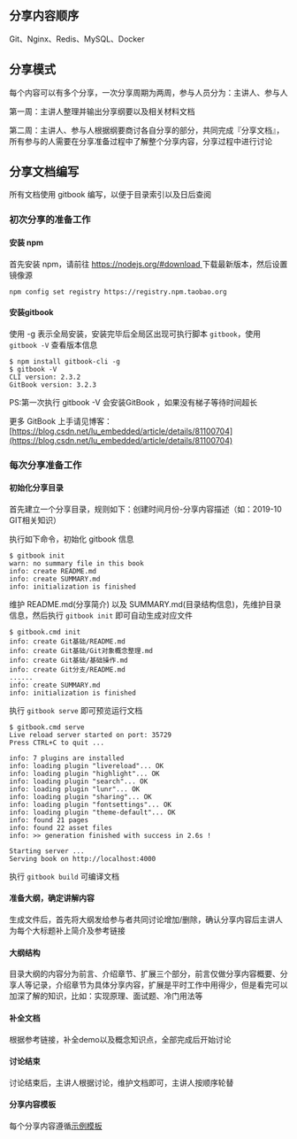 ## 分享内容顺序

Git、Nginx、Redis、MySQL、Docker

## 分享模式

每个内容可以有多个分享，一次分享周期为两周，参与人员分为：主讲人、参与人

第一周：主讲人整理并输出分享纲要以及相关材料文档

第二周：主讲人、参与人根据纲要商讨各自分享的部分，共同完成『分享文档』，所有参与的人需要在分享准备过程中了解整个分享内容，分享过程中进行讨论

## 分享文档编写

所有文档使用 gitbook 编写，以便于目录索引以及日后查阅

### 初次分享的准备工作

#### 安装 npm

首先安装 npm，请前往 [https://nodejs.org/#download ](https://nodejs.org/#download ) 下载最新版本，然后设置镜像源

```shell
npm config set registry https://registry.npm.taobao.org
```

#### 安装gitbook

使用 -g 表示全局安装，安装完毕后全局区出现可执行脚本 `gitbook`，使用 `gitbook -V` 查看版本信息

```shell
$ npm install gitbook-cli -g
$ gitbook -V
CLI version: 2.3.2
GitBook version: 3.2.3
```

PS:第一次执行 gitbook -V 会安装GitBook ，如果没有梯子等待时间超长

更多 GitBook 上手请见博客：[https://blog.csdn.net/lu_embedded/article/details/81100704](https://blog.csdn.net/lu_embedded/article/details/81100704)

### 每次分享准备工作

#### 初始化分享目录

首先建立一个分享目录，规则如下：创建时间月份-分享内容描述（如：2019-10 GIT相关知识）

执行如下命令，初始化 gitbook 信息

```shell
$ gitbook init
warn: no summary file in this book
info: create README.md
info: create SUMMARY.md
info: initialization is finished
```

维护 README.md(分享简介) 以及 SUMMARY.md(目录结构信息)，先维护目录信息，然后执行 `gitbook init` 即可自动生成对应文件

```shell
$ gitbook.cmd init
info: create Git基础/README.md    
info: create Git基础/Git对象概念整理.md 
info: create Git基础/基础操作.md      
info: create Git分支/README.md    
......      
info: create SUMMARY.md         
info: initialization is finished
```

执行 `gitbook serve` 即可预览运行文档

```shell
$ gitbook.cmd serve                                
Live reload server started on port: 35729          
Press CTRL+C to quit ...                           
                                                   
info: 7 plugins are installed                      
info: loading plugin "livereload"... OK            
info: loading plugin "highlight"... OK             
info: loading plugin "search"... OK                
info: loading plugin "lunr"... OK                  
info: loading plugin "sharing"... OK               
info: loading plugin "fontsettings"... OK          
info: loading plugin "theme-default"... OK         
info: found 21 pages                               
info: found 22 asset files                         
info: >> generation finished with success in 2.6s !
                                                   
Starting server ...                                
Serving book on http://localhost:4000              
```

执行 `gitbook build` 可编译文档

#### 准备大纲，确定讲解内容

生成文件后，首先将大纲发给参与者共同讨论增加/删除，确认分享内容后主讲人为每个大标题补上简介及参考链接

#### 大纲结构

目录大纲的内容分为前言、介绍章节、扩展三个部分，前言仅做分享内容概要、分享人等记录，介绍章节为具体分享内容，扩展是平时工作中用得少，但是看完可以加深了解的知识，比如：实现原理、面试题、冷门用法等

#### 补全文档

根据参考链接，补全demo以及概念知识点，全部完成后开始讨论

#### 讨论结束

讨论结束后，主讲人根据讨论，维护文档即可，主讲人按顺序轮替

#### 分享内容模板

每个分享内容遵循[示例模板](分享内容模板.md)
